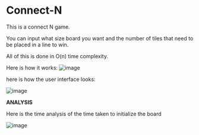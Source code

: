 # Connect-N
This is a connect N game.

You can input what size board you want and the number of tiles that need to be placed in a line to win.

All of this is done in O(n) time complexity.

Here is how it works:
![image](https://github.com/ArmaanChahal/Connect-N/assets/121849483/0fd1bfac-46ab-49cd-b57d-9f8fcff57933)

here is how the user interface looks:

![image](https://github.com/ArmaanChahal/Connect-N/assets/121849483/5149ce06-4b15-4fa5-84ff-5483e5e614b8)



**ANALYSIS**

Here is the time analysis of the time taken to initialize the board

![image](https://github.com/ArmaanChahal/Connect-N/assets/121849483/e2155257-43b3-4112-b5dc-5534ce66b264)
